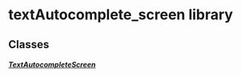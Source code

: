


# textAutocomplete_screen library











## Classes

##### [TextAutocompleteScreen](../smeup_screens_test_textAutocomplete_screen/TextAutocompleteScreen-class.md)



 















